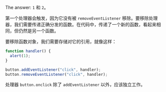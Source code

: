 The answer: `1` 和 `2`。

第一个处理器会触发，因为它没有被 `removeEventListener` 移除。要移除处理器，我们需要传递正确分发的函数。在代码中，传递了一个新的函数，看起来相同，但仍然是另一个函数。

要移除函数对象，我们需要存储对它的引用，就像这样：

```js
function handler() {
  alert(1);
}

button.addEventListener("click", handler);
button.removeEventListener("click", handler);
```

处理器 `button.onclick` 除了 `addEventListener` 以外，应该独立工作。
